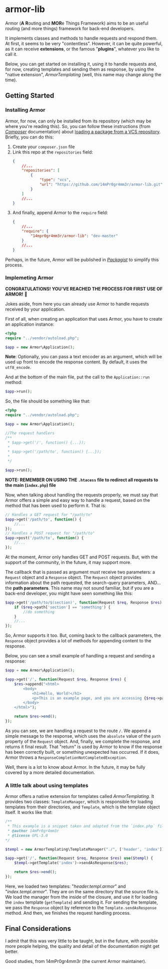 # armor-lib

Armor (**A** **R**outing and **MOR**e Things Framework) aims to be an useful routing (and more things) framework for back-end developers.

It implements classes and methods to handle requests and respond them. At first, it seems to be very "contentless". However, it can be quite powerful, as it can receive **extensions**, or the famous "**plugins**", whatever you like to call it.

Below, you can get started on installing it, using it to handle requests and, for now, creating templates and sending them as response, by using the "native extension", _ArmorTemplating_ (well, this name may change along the time).

## Getting Started

### Installing Armor

Armor, for now, can only be installed from its repository (which may be where you're reading this). So, you can follow these instructions (from _[Composer](https://getcomposer.com)_ documentation) about [loading a package from a VCS repository](https://getcomposer.org/doc/05-repositories.md#loading-a-package-from-a-vcs-repository). Briefly, you can do this:
1. Create your `composer.json` file
2. Link this repo at the `repositories` field:
    ```json
    {
        //...
        "repositories": [
            {
                "type": "vcs",
                "url": "https://github.com/14mPr0gr4mm3r/armor-lib.git"
            }
        ]
        //...
    }
    ```
3. And finally, append Armor to the `require` field:
    ```json
    {
        //...
        "require": {
            "14mpr0gr4mm3r/armor-lib": "dev-master"
        }
        //...
    }
    ```

Perhaps, in the future, Armor will be published in _[Packagist](https://packagist.org)_ to simplify this process.

### Implemeting Armor

**CONGRATULATIONS! YOU'VE REACHED THE PROCESS FOR FIRST USE OF ARMOR!** 🎉

Jokes aside, from here you can already use Armor to handle requests received by your application.

First of all, when creating an application that uses Armor, you have to create an application instance:

```php
<?php
require "../vendor/autoload.php";

$app = new Armor\Application();
```

**Note**: Optionally, you can pass a text encoder as an argument, which will be used up front to encode the response content. By default, it uses the `utf8_encode`.

And at the bottom of the main file, put the call to the `Application::run` method:
```php
$app->run();
```

So, the file should be something like that:
```php
<?php
require "../vendor/autoload.php";

$app = new Armor\Application();

//The request handlers
/**
 * $app->get('/', function() {...});
 * 
 * $app->get('/path/to', function() {...});
 * 
 */

$app->run();
```

**NOTE: REMEMBER ON USING THE `.htacess` file to redirect all requests to the main (`index.php`) file**

Now, when talking about handling the requests properly, we must say that Armor offers a simple and easy way to handle a request, based on the method that has been used to perform it. That is:

```php
// Handles a GET request for "/path/to"
$app->get('/path/to', function() {
    //...
});
// Handles a POST request for "/path/to"
$app->post('/path/to', function() {
    //...
});
```

At the moment, Armor only handles GET and POST requests. But, with the support of the community, in the future, it may support more.

The callback that is passed as argument must receive two parameters: a `Request` object and a `Response` object. The `Request` object provides information about the path requested, the search-query parameters, AND... the **path parameters**. This name may not sound familiar, but if you are a back-end developer, you might have seen something like this:

```php
$app->get('/path/to/$(section)', function(Request $req, Response $res) {
    if ($req->path['section'] == 'something') {
        //do something
    }
    //...
});
```

So, Armor supports it too. But, coming back to the callback parameters, the `Response` object provides a lot of methods for appending content to the response.

Below, you can see a small example of handling a request and sending a response:

```php
$app = new Armor\Application();

$app->get('/', function(Request $req, Response $res) {
    $res->append("<html>
        <body>
            <h1>Hello, World!</h1>
            <p>This is an example page, and you are accessing {$req->path->absolute}</p>
        </body>
    </html>");

    return $res->end();
});
```

As you can see, we are handling a request to the route `/`. We append a simple message to the response, which uses the `absolute` value of the `path` property of the `Request` object. And, finally, we complete the response, and returns it final result. That "return" is used by Armor to know if the response has been correctly built, or something unexpected has occurred. If it does, Armor throws a `ResponseCompletionNotCompletedException`.

Well, there is a lot to know about Armor. In the future, it may be fully covered by a more detailed documentation.

### A little talk about using templates

Armor offers a native extension for templates called _ArmorTemplating_. It provides two classes: `TemplateManager`, which is responsible for loading templates from their directories, and `Template`, which is the template object itself. It works like that:

```php
/** 
 * This example is a snippet taken and adapted from the `index.php` file, inside the repository 'test' folder
 * @author 14mPr0gr4mm3r
 * @license GPL-3.0
*/

$templ = new ArmorTemplating\TemplateManager("./", ['header', 'index']);

$app->get('/', function(Request $req, Response $res) use($templ) {
    $templ->getTemplate('index')->sendAsResponse($res);

    return $res->end();
});
```

Here, we loaded two templates: "_header.templ.armor_" and "_index.templ.armor_". They are on the same directory that the source file is. We load the manager from the inside of the closure, and use it for loading the `index` template (`getTemplate`) and sending it. For sending the template, we pass the `Response` object by reference to the `Template.sendAsResponse` method. And then, we finishes the request handling process.

## Final Considerations

I admit that this was very little to be taught, but in the future, with possible more people helping, the quality and detail of the documentation might get better.

Good studies, from 14mPr0gr4mm3r (the current Armor maintainer).